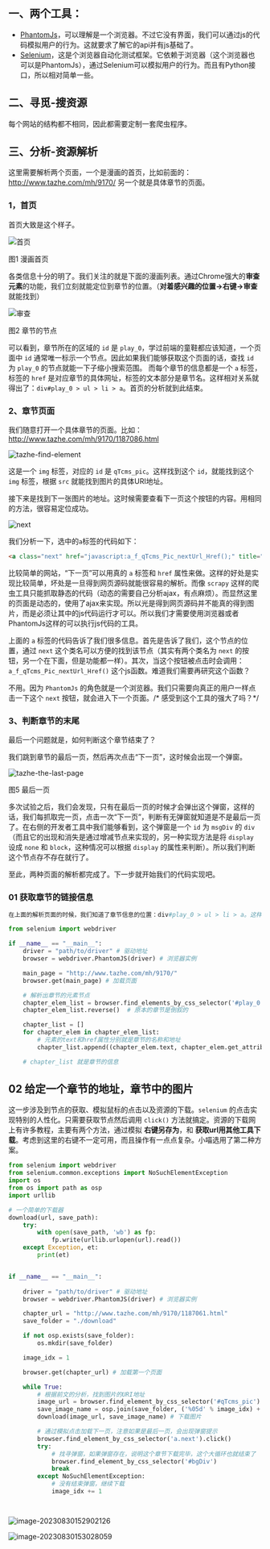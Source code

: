 

## 一、两个工具：

- [PhantomJs](http://phantomjs.org/)，可以理解是一个浏览器。不过它没有界面，我们可以通过js的代码模拟用户的行为。这就要求了解它的api并有js基础了。
- [Selenium](https://selenium-python.readthedocs.io/)，这是个浏览器自动化测试框架。它依赖于浏览器（这个浏览器也可以是PhantomJs），通过Selenium可以模拟用户的行为。而且有Python接口，所以相对简单一些。

## 二、寻觅-搜资源

每个网站的结构都不相同，因此都需要定制一套爬虫程序。

## 三、分析-资源解析

这里需要解析两个页面，一个是漫画的首页，比如前面的：http://www.tazhe.com/mh/9170/ 另一个就是具体章节的页面。

### 1，首页

首页大致是这个样子。

![首页](漫画爬取.assets/tazhe-index.png-copyright)

图1 漫画首页

各类信息十分的明了。我们关注的就是下面的漫画列表。通过Chrome强大的**审查元素**的功能，我们立刻就能定位到章节的位置。（**对着感兴趣的位置->右键->审查** 就能找到）

![审查](漫画爬取.assets/tazhe-inspect-element.png-copyright)

图2 章节的节点

可以看到，章节所在的区域的 `id` 是 `play_0`，学过前端的童鞋都应该知道，一个页面中 `id` 通常唯一标示一个节点。因此如果我们能够获取这个页面的话，查找 `id` 为 `play_0` 的节点就能一下子缩小搜索范围。 而每个章节的信息都是一个 `a` 标签，标签的 `href` 是对应章节的具体网址，标签的文本部分是章节名。这样相对关系就得出了：`div#play_0 > ul > li > a`。首页的分析就到此结束。

### 2、章节页面

我们随意打开一个具体章节的页面。比如：http://www.tazhe.com/mh/9170/1187086.html

![tazhe-find-element](漫画爬取.assets/tazhe-find-element.png-copyright)

这是一个 `img` 标签，对应的 `id` 是 `qTcms_pic`。这样找到这个 `id`，就能找到这个 `img` 标签，根据 `src` 就能找到图片的具体URI地址。

接下来是找到下一张图片的地址。这时候需要查看下一页这个按钮的内容。用相同的方法，很容易定位成功。

![next](漫画爬取.assets/tazhe-next-uri.png-copyright)

我们分析一下，选中的`a`标签的代码如下：

```html
<a class="next" href="javascript:a_f_qTcms_Pic_nextUrl_Href();" title="下一页"><span>下一页</span></a>
```

比较简单的网站，“下一页”可以用真的 `a` 标签和 `href` 属性来做。这样的好处是实现比较简单，坏处是一旦得到网页源码就能很容易的解析。而像 `scrapy` 这样的爬虫工具只能抓取静态的代码（动态的需要自己分析ajax，有点麻烦）。而显然这里的页面是动态的，使用了ajax来实现。所以光是得到网页源码并不能真的得到图片，而是必须让其中的js代码运行才可以。所以我们才需要使用浏览器或者PhantomJs这样的可以执行js代码的工具。

上面的 `a` 标签的代码告诉了我们很多信息。首先是告诉了我们，这个节点的位置，通过 `next` 这个类名可以方便的找到该节点（其实有两个类名为 `next` 的按钮，另一个在下面，但是功能都一样）。其次，当这个按钮被点击时会调用：`a_f_qTcms_Pic_nextUrl_Href()` 这个js函数。难道我们需要再研究这个函数？

不用。因为 `PhantomJs` 的角色就是一个浏览器。我们只需要向真正的用户一样点击一下这个 `next` 按钮，就会进入下一个页面。/* 感受到这个工具的强大了吗？*/

### 3、判断章节的末尾

最后一个问题就是，如何判断这个章节结束了？

我们跳到章节的最后一页，然后再次点击“下一页”，这时候会出现一个弹窗。

![tazhe-the-last-page](漫画爬取.assets/tazhe-the-last-page.png-copyright)

图5 最后一页

多次试验之后，我们会发现，只有在最后一页的时候才会弹出这个弹窗，这样的话，我们每抓取完一页，点击一次“下一页”，判断有无弹窗就知道是不是最后一页了。在右侧的开发者工具中我们能够看到，这个弹窗是一个 `id` 为 `msgDiv` 的 `div`（而且它的出现和消失是通过增减节点来实现的，另一种实现方法是将 `display` 设成 `none` 和 `block`，这种情况可以根据 `display` 的属性来判断）。所以我们判断这个节点存不存在就行了。

至此，两种页面的解析都完成了。下一步就开始我们的代码实现吧。



### 01 获取章节的链接信息

```python
在上面的解析页面的时候，我们知道了章节信息的位置：div#play_0 > ul > li > a。这样就可以解析出章节信息。browser支持一大堆的选择器。大大简化我们查找节点的工作。

from selenium import webdriver

if __name__ == "__main__":
    driver = "path/to/driver" # 驱动地址
    browser = webdriver.PhantomJS(driver) # 浏览器实例

    main_page = "http://www.tazhe.com/mh/9170/"
    browser.get(main_page) # 加载页面

    # 解析出章节的元素节点
    chapter_elem_list = browser.find_elements_by_css_selector('#play_0 ul li a') # 通过css选择器找出章节节点
    chapter_elem_list.reverse()  # 原本的章节是倒叙的

    chapter_list = []
    for chapter_elem in chapter_elem_list:
        # 元素的text和href属性分别就是章节的名称和地址
        chapter_list.append((chapter_elem.text, chapter_elem.get_attribute('href')))

    # chapter_list 就是章节的信息
```

## 02  给定一个章节的地址，章节中的图片

这一步涉及到节点的获取、模拟鼠标的点击以及资源的下载。`selenium` 的点击实现特别的人性化。只需要获取节点然后调用 `click()` 方法就搞定。资源的下载网上有许多教程，主要有两个方法，通过模拟 **右键另存为**，和 **获取url用其他工具下载**。考虑到这里的右键不一定可用，而且操作有一点点复杂。小喵选用了第二种方案。

```python
from selenium import webdriver
from selenium.common.exceptions import NoSuchElementException
import os
from os import path as osp
import urllib

# 一个简单的下载器
download(url, save_path):
    try:
        with open(save_path, 'wb') as fp:
            fp.write(urllib.urlopen(url).read())
    except Exception, et:
        print(et)


if __name__ == "__main__":
    
    driver = "path/to/driver" # 驱动地址
    browser = webdriver.PhantomJS(driver) # 浏览器实例

    chapter_url = "http://www.tazhe.com/mh/9170/1187061.html"
    save_folder = "./download"

    if not osp.exists(save_folder):
        os.mkdir(save_folder)

    image_idx = 1

    browser.get(chapter_url) # 加载第一个页面

    while True:
        # 根据前文的分析，找到图片的URI地址
        image_url = browser.find_element_by_css_selector('#qTcms_pic').get_attribute('src')
        save_image_name = osp.join(save_folder, ('%05d' % image_idx) + '.' + osp.basename(image_url).split('.')[-1])
        download(image_url, save_image_name) # 下载图片

        # 通过模拟点击加载下一页，注意如果是最后一页，会出现弹窗提示
        browser.find_element_by_css_selector('a.next').click()
        try:
            # 找寻弹窗，如果弹窗存在，说明这个章节下载完毕，这个大循环也就结束了
            browser.find_element_by_css_selector('#bgDiv')
            break
        except NoSuchElementException:
            # 没有结束弹窗，继续下载
            image_idx += 1
```





```

```







```

```

![image-20230830152902126](漫画爬取.assets/image-20230830152902126.png)





![image-20230830153028059](漫画爬取.assets/image-20230830153028059.png)